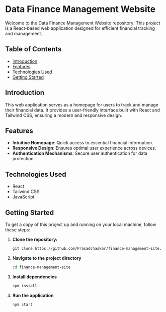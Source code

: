 # Data Finance Management Website

Welcome to the Data Finance Management Website repository! This project is a React-based web application designed for efficient financial tracking and management.

## Table of Contents
- [Introduction](#introduction)
- [Features](#features)
- [Technologies Used](#technologies-used)
- [Getting Started](#getting-started)

## Introduction

This web application serves as a homepage for users to track and manage their financial data. It provides a user-friendly interface built with React and Tailwind CSS, ensuring a modern and responsive design.

## Features

- **Intuitive Homepage**: Quick access to essential financial information.
- **Responsive Design**: Ensures optimal user experience across devices.
- **Authentication Mechanisms**: Secure user authentication for data protection.

## Technologies Used

- React
- Tailwind CSS
- JavaScript

## Getting Started

To get a copy of this project up and running on your local machine, follow these steps:

1. **Clone the repository:**
   ```bash
   git clone https://github.com/Prasadchaskar/finance-management-site.git
2. **Navigate to the project directory**
   ```bash
   cd finance-management-site
3. **Install dependencies**
   ```bash
   npm install
4. **Run the application**
   ```bash
   npm start
